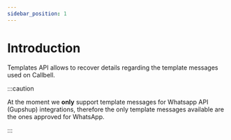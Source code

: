 ```yaml
---
sidebar_position: 1
---
```


# Introduction

Templates API allows to recover details regarding the template messages used on Callbell.

:::caution

At the moment we **only** support template messages for Whatsapp API (Gupshup) integrations, therefore the only template messages available are the ones approved for WhatsApp.

:::
